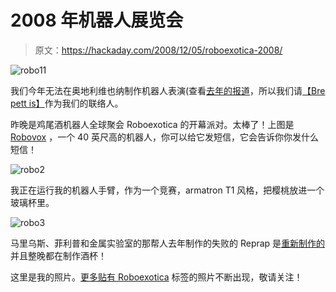 # 2008 年机器人展览会

> 原文：<https://hackaday.com/2008/12/05/roboexotica-2008/>

![robo11](img/227b5dca9e568d4b2dd2cbc6d5293b95.png "robo11")

我们今年无法在奥地利维也纳制作机器人表演(查看[去年的报道](http://hackaday.com/2007/11/23/roboexotica-highlights/)，所以我们请[【Bre pett is】](http://brepettis.com/blog/)作为我们的联络人。

昨晚是鸡尾酒机器人全球聚会 Roboexotica 的开幕派对。太棒了！上图是 [Robovox](http://robovox.co.uk/) ，一个 40 英尺高的机器人，你可以给它发短信，它会告诉你你发什么短信！

![robo2](img/6d30614af736884109543279ab604dd1.png "robo2")

我正在运行我的机器人手臂，作为一个竞赛，armatron T1 风格，把樱桃放进一个玻璃杯里。

![robo3](img/98577a04fd3ef7670eaa0466357938f5.png "robo3")

马里乌斯、菲利普和金属实验室的那帮人去年制作的失败的 Reprap 是[重新制作的](http://reprap.soup.io)并且整晚都在制作酒杯！

这里是我的照片。[更多贴有 Roboexotica](http://flickr.com/search/?s=rec&w=all&q=roboexotica&m=text) 标签的照片不断出现，敬请关注！